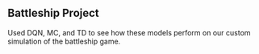 ## Battleship Project
Used DQN, MC, and TD to see how these models perform on our custom simulation of the battleship game.
